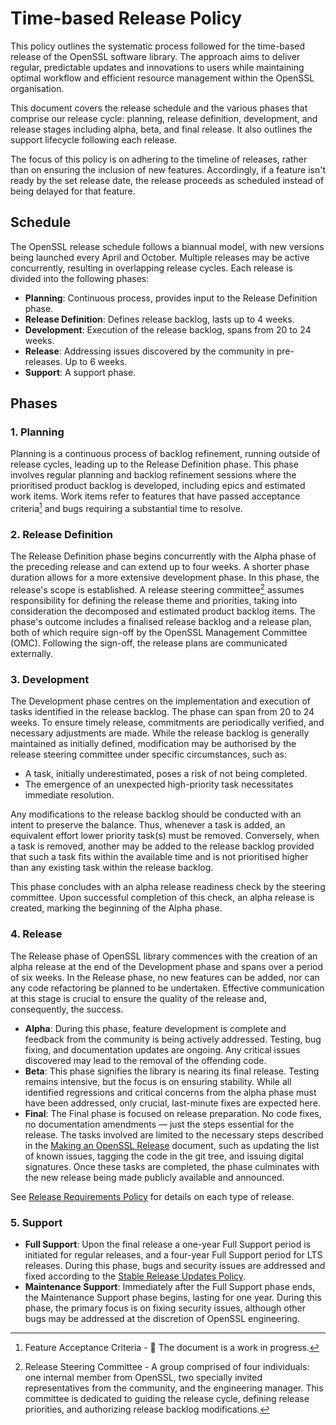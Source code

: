 # Time-based Release Policy

This policy outlines the systematic process followed for the time-based release
of the OpenSSL software library. The approach aims to deliver regular,
predictable updates and innovations to users while maintaining optimal workflow
and efficient resource management within the OpenSSL organisation.

This document covers the release schedule and the various phases that comprise
our release cycle: planning, release definition, development, and release stages
including alpha, beta, and final release. It also outlines the support lifecycle
following each release.

The focus of this policy is on adhering to the timeline of releases, rather than
on ensuring the inclusion of new features. Accordingly, if a feature isn't ready
by the set release date, the release proceeds as scheduled instead of being
delayed for that feature.

## Schedule

The OpenSSL release schedule follows a biannual model, with new versions being
launched every April and October. Multiple releases may be active concurrently,
resulting in overlapping release cycles. Each release is divided into the
following phases:

 * **Planning**:
   Continuous process, provides input to the Release Definition phase.
 * **Release Definition**:
   Defines release backlog, lasts up to 4 weeks.
 * **Development**:
   Execution of the release backlog, spans from 20 to 24 weeks.
 * **Release**:
   Addressing issues discovered by the community in pre-releases. Up to 6 weeks.
 * **Support**:
   A support phase.

## Phases

### 1. Planning

Planning is a continuous process of backlog refinement, running outside of
release cycles, leading up to the Release Definition phase. This phase involves
regular planning and backlog refinement sessions where the prioritised product
backlog is developed, including epics and estimated work items. Work items refer
to features that have passed acceptance criteria[^1] and bugs requiring a
substantial time to resolve.

### 2. Release Definition
The Release Definition phase begins concurrently with the Alpha phase of the
preceding release and can extend up to four weeks. A shorter phase duration
allows for a more extensive development phase. In this phase, the release's
scope is established. A release steering committee[^2] assumes responsibility for
defining the release theme and priorities, taking into consideration the
decomposed and estimated product backlog items. The phase's outcome includes a
finalised release backlog and a release plan, both of which require sign-off by
the OpenSSL Management Committee (OMC). Following the sign-off, the release
plans are communicated externally.

### 3. Development

The Development phase centres on the implementation and execution of tasks
identified in the release backlog. The phase can span from 20 to 24 weeks. To
ensure timely release, commitments are periodically verified, and necessary
adjustments are made. While the release backlog is generally maintained as
initially defined, modification may be authorised by the release steering
committee under specific circumstances, such as:

 * A task, initially underestimated, poses a risk of not being completed.
 * The emergence of an unexpected high-priority task necessitates immediate
   resolution.

Any modifications to the release backlog should be conducted with an intent to
preserve the balance. Thus, whenever a task is added, an equivalent effort lower
priority task(s) must be removed. Conversely, when a task is removed, another
may be added to the release backlog provided that such a task fits within the
available time and is not prioritised higher than any existing task within the
release backlog.

This phase concludes with an alpha release readiness check by the steering
committee. Upon successful completion of this check, an alpha release is
created, marking the beginning of the Alpha phase.

### 4. Release

The Release phase of OpenSSL library commences with the creation of an alpha
release at the end of the Development phase and spans over a period of six
weeks. In the Release phase, no new features can be added, nor can any code
refactoring be planned to be undertaken. Effective communication at this stage
is crucial to ensure the quality of the release and, consequently, the success.

  * **Alpha**:
  During this phase, feature development is complete and feedback from the
  community is being actively addressed. Testing, bug fixing, and documentation
  updates are ongoing. Any critical issues discovered may lead to the removal of
  the offending code.
  * **Beta**:
  This phase signifies the library is nearing its final release. Testing remains
  intensive, but the focus is on ensuring stability. While all identified
  regressions and critical concerns from the alpha phase must have been
  addressed, only crucial, last-minute fixes are expected here.
  * **Final**:
  The Final phase is focused on release preparation. No code fixes, no
  documentation amendments — just the steps essential for the release. The tasks
  involved are limited to the necessary steps described in the [Making an
  OpenSSL Release] document, such as updating the list of known issues, tagging
  the code in the git tree, and issuing digital signatures. Once these tasks are
  completed, the phase culminates with the new release being made publicly
  available and announced.

See [Release Requirements Policy] for details on each type of release.

### 5. Support

  * **Full Support**:
  Upon the final release a one-year Full Support period is initiated for regular
  releases, and a four-year Full Support period for LTS releases. During this
  phase, bugs and security issues are addressed and fixed according to the
  [Stable Release Updates Policy].
  * **Maintenance Support**:
  Immediately after the Full Support phase ends, the Maintenance Support phase
  begins, lasting for one year. During this phase, the primary focus is on
  fixing security issues, although other bugs may be addressed at the discretion
  of OpenSSL engineering.

[Stable Release Updates Policy]: https://www.openssl.org/policies/technical/stable-release-updates.html
[Release Requirements Policy]: https://www.openssl.org/policies/technical/release-requirements.html
[Making an OpenSSL Release]: https://github.com/openssl/tools/blob/master/HOWTO-make-a-release.md

[^1]: Feature Acceptance Criteria - 🚧 The document is a work in progress.
[^2]: Release Steering Committee - A group comprised of four individuals: one
    internal member from OpenSSL, two specially invited representatives from the
    community, and the engineering manager. This committee is dedicated to
    guiding the release cycle, defining release priorities, and authorizing
    release backlog modifications.
